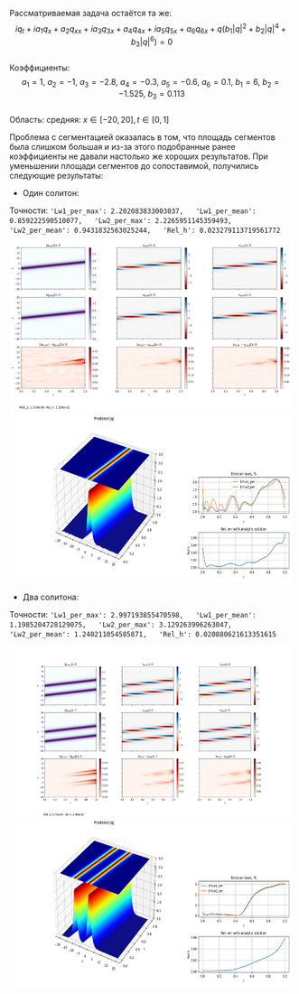 Рассматриваемая задача остаётся та же:  
$$iq_t + ia_1q_x + a_2q_{xx} + ia_3q_{3x} + a_4q_{4x} + ia_5q_{5x} + a_6q_{6x} + q(b_1|q|^2 +b_2|q|^4 + b_3|q|^6)=0$$  
Коэффициенты:  
$$a_1 = 1,\ a_2 = -1,\ a_3 = -2.8,\ a_4 = -0.3,\ a_5 = -0.6,\ a_6 = 0.1,\ b_1 = 6,\ b_2 = -1.525,\ b_3 = 0.113$$  
Область:  средняя: $x\in[-20,20], t\in[0,1]$

Проблема с сегментацией оказалась в том, что площадь сегментов была слишком большая и из-за этого подобранные ранее коэффициенты не давали настолько же хороших результатов. При уменьшении площади сегментов до сопоставимой, получились следующие результаты:  

* Один солитон:  

Точности: `'Lw1_per_max': 2.202083833003037,  
 'Lw1_per_mean': 0.859222590510077,  
 'Lw2_per_max': 2.2265951145359493,  
 'Lw2_per_mean': 0.9431832563025244,  
 'Rel_h': 0.023279113719561772`

<img src="https://github.com/mikhakuv/PINNs/blob/main/pictures/exp63_charts_1.png" width="500" height="300">  

<img src="https://github.com/mikhakuv/PINNs/blob/main/pictures/exp63_charts_2.png" width="500" height="300">  

* Два солитона:  

Точности: `'Lw1_per_max': 2.997193855470598,  
'Lw1_per_mean': 1.1985204728129075,  
 'Lw2_per_max': 3.129263996263047,  
 'Lw2_per_mean': 1.240211054585871,  
 'Rel_h': 0.020880621613351615`  

<img src="https://github.com/mikhakuv/PINNs/blob/main/pictures/exp63_charts_3.png" width="500" height="300">  

<img src="https://github.com/mikhakuv/PINNs/blob/main/pictures/exp63_charts_4.png" width="500" height="300">  
